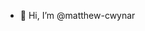 - 👋 Hi, I’m @matthew-cwynar

<!---
matthew-cwynar/matthew-cwynar is a ✨ special ✨ repository because its `README.md` (this file) appears on your GitHub profile.
You can click the Preview link to take a look at your changes.
--->
